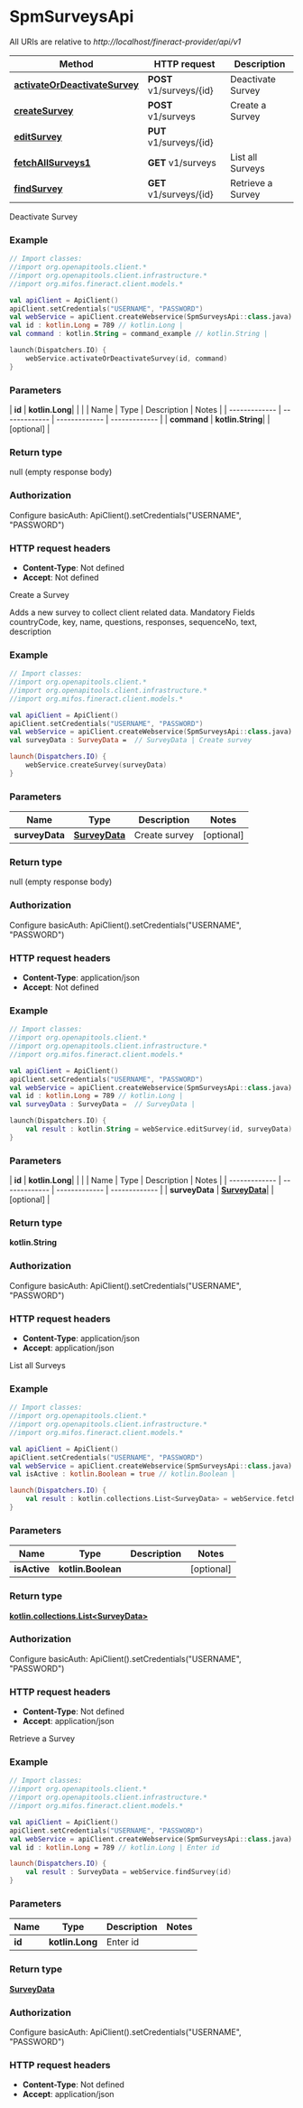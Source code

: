 # SpmSurveysApi

All URIs are relative to *http://localhost/fineract-provider/api/v1*

| Method | HTTP request | Description |
| ------------- | ------------- | ------------- |
| [**activateOrDeactivateSurvey**](SpmSurveysApi.md#activateOrDeactivateSurvey) | **POST** v1/surveys/{id} | Deactivate Survey |
| [**createSurvey**](SpmSurveysApi.md#createSurvey) | **POST** v1/surveys | Create a Survey |
| [**editSurvey**](SpmSurveysApi.md#editSurvey) | **PUT** v1/surveys/{id} |  |
| [**fetchAllSurveys1**](SpmSurveysApi.md#fetchAllSurveys1) | **GET** v1/surveys | List all Surveys |
| [**findSurvey**](SpmSurveysApi.md#findSurvey) | **GET** v1/surveys/{id} | Retrieve a Survey |



Deactivate Survey

### Example
```kotlin
// Import classes:
//import org.openapitools.client.*
//import org.openapitools.client.infrastructure.*
//import org.mifos.fineract.client.models.*

val apiClient = ApiClient()
apiClient.setCredentials("USERNAME", "PASSWORD")
val webService = apiClient.createWebservice(SpmSurveysApi::class.java)
val id : kotlin.Long = 789 // kotlin.Long | 
val command : kotlin.String = command_example // kotlin.String | 

launch(Dispatchers.IO) {
    webService.activateOrDeactivateSurvey(id, command)
}
```

### Parameters
| **id** | **kotlin.Long**|  | |
| Name | Type | Description  | Notes |
| ------------- | ------------- | ------------- | ------------- |
| **command** | **kotlin.String**|  | [optional] |

### Return type

null (empty response body)

### Authorization


Configure basicAuth:
    ApiClient().setCredentials("USERNAME", "PASSWORD")

### HTTP request headers

 - **Content-Type**: Not defined
 - **Accept**: Not defined


Create a Survey

Adds a new survey to collect client related data.  Mandatory Fields  countryCode, key, name, questions, responses, sequenceNo, text, description

### Example
```kotlin
// Import classes:
//import org.openapitools.client.*
//import org.openapitools.client.infrastructure.*
//import org.mifos.fineract.client.models.*

val apiClient = ApiClient()
apiClient.setCredentials("USERNAME", "PASSWORD")
val webService = apiClient.createWebservice(SpmSurveysApi::class.java)
val surveyData : SurveyData =  // SurveyData | Create survey

launch(Dispatchers.IO) {
    webService.createSurvey(surveyData)
}
```

### Parameters
| Name | Type | Description  | Notes |
| ------------- | ------------- | ------------- | ------------- |
| **surveyData** | [**SurveyData**](SurveyData.md)| Create survey | [optional] |

### Return type

null (empty response body)

### Authorization


Configure basicAuth:
    ApiClient().setCredentials("USERNAME", "PASSWORD")

### HTTP request headers

 - **Content-Type**: application/json
 - **Accept**: Not defined




### Example
```kotlin
// Import classes:
//import org.openapitools.client.*
//import org.openapitools.client.infrastructure.*
//import org.mifos.fineract.client.models.*

val apiClient = ApiClient()
apiClient.setCredentials("USERNAME", "PASSWORD")
val webService = apiClient.createWebservice(SpmSurveysApi::class.java)
val id : kotlin.Long = 789 // kotlin.Long | 
val surveyData : SurveyData =  // SurveyData | 

launch(Dispatchers.IO) {
    val result : kotlin.String = webService.editSurvey(id, surveyData)
}
```

### Parameters
| **id** | **kotlin.Long**|  | |
| Name | Type | Description  | Notes |
| ------------- | ------------- | ------------- | ------------- |
| **surveyData** | [**SurveyData**](SurveyData.md)|  | [optional] |

### Return type

**kotlin.String**

### Authorization


Configure basicAuth:
    ApiClient().setCredentials("USERNAME", "PASSWORD")

### HTTP request headers

 - **Content-Type**: application/json
 - **Accept**: application/json


List all Surveys

### Example
```kotlin
// Import classes:
//import org.openapitools.client.*
//import org.openapitools.client.infrastructure.*
//import org.mifos.fineract.client.models.*

val apiClient = ApiClient()
apiClient.setCredentials("USERNAME", "PASSWORD")
val webService = apiClient.createWebservice(SpmSurveysApi::class.java)
val isActive : kotlin.Boolean = true // kotlin.Boolean | 

launch(Dispatchers.IO) {
    val result : kotlin.collections.List<SurveyData> = webService.fetchAllSurveys1(isActive)
}
```

### Parameters
| Name | Type | Description  | Notes |
| ------------- | ------------- | ------------- | ------------- |
| **isActive** | **kotlin.Boolean**|  | [optional] |

### Return type

[**kotlin.collections.List&lt;SurveyData&gt;**](SurveyData.md)

### Authorization


Configure basicAuth:
    ApiClient().setCredentials("USERNAME", "PASSWORD")

### HTTP request headers

 - **Content-Type**: Not defined
 - **Accept**: application/json


Retrieve a Survey

### Example
```kotlin
// Import classes:
//import org.openapitools.client.*
//import org.openapitools.client.infrastructure.*
//import org.mifos.fineract.client.models.*

val apiClient = ApiClient()
apiClient.setCredentials("USERNAME", "PASSWORD")
val webService = apiClient.createWebservice(SpmSurveysApi::class.java)
val id : kotlin.Long = 789 // kotlin.Long | Enter id

launch(Dispatchers.IO) {
    val result : SurveyData = webService.findSurvey(id)
}
```

### Parameters
| Name | Type | Description  | Notes |
| ------------- | ------------- | ------------- | ------------- |
| **id** | **kotlin.Long**| Enter id | |

### Return type

[**SurveyData**](SurveyData.md)

### Authorization


Configure basicAuth:
    ApiClient().setCredentials("USERNAME", "PASSWORD")

### HTTP request headers

 - **Content-Type**: Not defined
 - **Accept**: application/json

